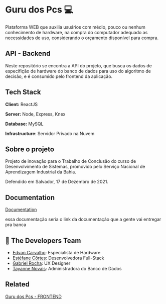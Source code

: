 # Guru dos Pcs :computer:

Plataforma WEB que auxilia usuários com médio, pouco ou nenhum conhecimento de hardware, na compra do computador adequado as necessidades de uso, considerando o orçamento disponível para compra.



## API - Backend

Neste repositório se encontra a API do projeto, que busca os dados de especifição de hardware do banco de dados para uso do algoritmo de decisão, e é consumido pelo frontend da aplicação. 



## Tech Stack

**Client:** ReactJS

**Server:** Node, Express, Knex

**Database:** MySQL

**Infrastructure**: Servidor Privado na Nuvem




## Sobre o projeto

Projeto de inovação para o Trabalho de Conclusão do curso de Desenvolvimento de Sistemas, promovido pelo Serviço Nacional de Aprendizagem Industrial da Bahia.

Defendido em Salvador, 17 de Dezembro de 2021.



## Documentation

[Documentation](https://linktodocumentation)

essa documentação seria o link da documentação que a gente vai entregar pra banca




## 🚀 The Developers Team

- [Edvan Carvalho](https://www.github.com/dwdarak): Especialista de Hardware
- [Estéfane Côrtes](https://www.github.com/estefaneluz): Desenvolvedora Full-Stack
- [Gabriel Rocha](https://www.github.com/Gabriell-Rocha): UX Designer
- [Tayanne Novais](https://www.github.com/tayhsn): Administradora do Banco de Dados



## Related

[Guru dos Pcs - FRONTEND](https://github.com/estefaneluz/guru-dos-pcs-frontend)